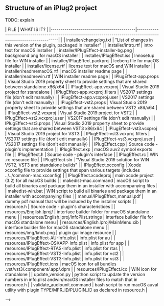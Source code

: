 ## Structure of an iPlug2 project

TODO: explain

| FILE                                      |  WHAT IS IT?                                                                                                       |
|-------------------------------------------|--------------------------------------------------------------------------------------------------------------------|                                                                          |
| installer/changelog.txt                   | "List of changes in this version of the plugin, packaged in installer"                                             |
| installer/intro.rtf                       | intro text for macOS installer                                                                                     |
| installer/IPlugEffect-installer-bg.png    | background png for macOS installer                                                                                 |
| installer/IPlugEffect.iss                 | Innosetup file for WIN installer                                                                                   |
| installer/IPlugEffect.packproj            | Iceberg file for macOS installer                                                                                   |
| installer/license.rtf                     | license text for macOS and WIN installer                                                                           |
| installer/readmemacOS.rtf                 | macOS installer readme page                                                                                        |
| installer/readmewin.rtf                   | WIN installer readme page                                                                                          |
| IPlugEffect-app.props                     | Visual Studio 2019 property sheet to provide settings that are shared between standalone x86/x64                   |
| IPlugEffect-app.vcxproj                   | Visual Studio 2019 project for standalone                                                                          |
| IPlugEffect-app.vcxproj.filters           | VS2017 settings file (don't edit manually)                                                                         |
| IPlugEffect-app.vcxproj.user              | VS2017 settings file (don't edit manually)                                                                         |
| IPlugEffect-vst2.props                    | Visual Studio 2019 property sheet to provide settings that are shared between VST2 x86/x64                         |
| IPlugEffect-vst2.vcxproj                  | Visual Studio 2019 project for VST2                                                                                |
| IPlugEffect-vst2.vcxproj.user             | VS2017 settings file (don't edit manually)                                                                         |
| IPlugEffect-vst3.props                    | Visual Studio 2019 property sheet to provide settings that are shared between VST3 x86/x64                         |
| IPlugEffect-vst3.vcxproj                  | Visual Studio 2019 project for VST3                                                                                |
| IPlugEffect-vst3.vcxproj.filters          | VS2017 settings file (don't edit manually)                                                                         |
| IPlugEffect-vst3.vcxproj.user             | VS2017 settings file (don't edit manually)                                                                         |
| IPlugEffect.cpp                           | Source code - plugin's implementation                                                                              |
| IPlugEffect.exp                           | macOS auv2 symbol exports file                                                                                     |
| IPlugEffect.h                             | Source code - plugin's interface                                                                                   |
| IPlugEffect.rc                            | WIN .rc resource file                                                                                              |
| IPlugEffect.sln                           | "Visual Studio 2019 solution for WIN VST2, VST3 and standalone builds"                                             |
| IPlugEffect.xcconfig                      | Xcode xcconfig file to provide settings that span various targets (includes ../../common-mac.xcconfig)                 | 
| IPlugEffect.xcodeproj                     | main xcode project (3.2) for all macOS builds                                                                      |
| makedist-mac.command                      | macOS script to build all binaries and package them in an installer with accompanying files                        |
| makedist-win.bat                          | WIN script to build all binaries and package them in an installer with accompanying files                          |
| manual/IPlugEffect_manual.pdf             | dummy pdf manual that will be included by the installer scripts                                                    |
| resource.h                                | Source code - plugin's characteristices                                                                            |
| resources/English.lproj/                  | interface builder folder for macOS standalone menu                                                                 |
| resources/English.lproj/InfoPlist.strings | interface builder file for macOS standalone menu                                                                   |
| resources/English.lproj/MainMenu.xib      | interface builder file for macOS standalone menu                                                                   |
| resources/img/knob.png                    | plugin gui image resource                                                                                          |
| resources/IPlugEffect-AU-Info.plist       | info.plist for au                                                                                                  |
| resources/IPlugEffect-OSXAPP-Info.plist   | info.plist for app                                                                                                 |
| resources/IPlugEffect-RTAS-Info.plist     | info.plist for rtas                                                                                                |
| resources/IPlugEffect-VST2-Info.plist     | info.plist for vst2                                                                                                |
| resources/IPlugEffect-VST3-Info.plist     | info.plist for vst3                                                                                                |
| resources/IPlugEffect.icns                | macOS icon for all bundles .vst/vst3/.component/.app/.dpm                                                          |
| resources/IPlugEffect.ico                 | WIN icon for standalone                                                                                            |
| update_version.py                         | python script to update the version numbers in info.plist andwin/macOS installer files to match that in resource.h |
| validate_audiounit.command                | bash script to run macOS auval utility with plugin TYPE/MFR_ID/PLUGIN_ID as declared in resource.h                 |

-->